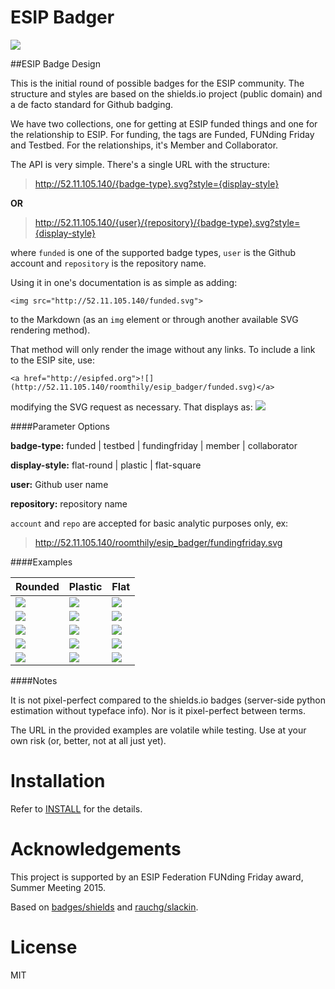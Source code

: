 ESIP Badger
===========

<a href="http://esipfed.org">![](http://52.11.105.140/roomthily/esip_badger/fundingfriday.svg)</a>

##ESIP Badge Design

This is the initial round of possible badges for the ESIP community. The structure and styles are based on the shields.io project (public domain) and a de facto standard for Github badging. 

We have two collections, one for getting at ESIP funded things and one for the relationship to ESIP. For funding, the tags are Funded, FUNding Friday and Testbed. For the relationships, it's Member and Collaborator. 

The API is very simple. There's a single URL with the structure:

> http://52.11.105.140/{badge-type}.svg?style={display-style}

**OR**

> http://52.11.105.140/{user}/{repository}/{badge-type}.svg?style={display-style}

where `funded` is one of the supported badge types, `user` is the Github account and `repository` is the repository name. 

Using it in one's documentation is as simple as adding:

```
<img src="http://52.11.105.140/funded.svg">
```

to the Markdown (as an `img` element or through another available SVG rendering method).

That method will only render the image without any links. To include a link to the ESIP site, use:

```
<a href="http://esipfed.org">![](http://52.11.105.140/roomthily/esip_badger/funded.svg)</a>
```

modifying the SVG request as necessary. That displays as: <a href="http://esipfed.org">![](http://52.11.105.140/roomthily/esip_badger/funded.svg)</a>

####Parameter Options

**badge-type:** funded | testbed | fundingfriday | member | collaborator

**display-style:** flat-round | plastic | flat-square

**user:** Github user name

**repository:** repository name

`account` and `repo` are accepted for basic analytic purposes only, ex:

> http://52.11.105.140/roomthily/esip_badger/fundingfriday.svg


####Examples

| Rounded | Plastic | Flat |
|:--------|:--------|:-----|
| <img style="float:left;" src="http://52.11.105.140/funded.svg"> | <img style="float:left;" src="http://52.11.105.140/funded.svg?style=plastic"> | <img style="float:left;" src="http://52.11.105.140/funded.svg?style=flat-square"> |
| <img style="float:left;" src="http://52.11.105.140/testbed.svg"> | <img style="float:left;" src="http://52.11.105.140/testbed.svg?style=plastic"> | <img style="float:left;" src="http://52.11.105.140/testbed.svg?style=flat-square"> |
| <img style="float:left;" src="http://52.11.105.140/fundingfriday.svg"> | <img style="float:left;" src="http://52.11.105.140/fundingfriday.svg?style=plastic"> | <img style="float:left;" src="http://52.11.105.140/fundingfriday.svg?style=flat-square"> |
| <img style="float:left;" src="http://52.11.105.140/member.svg"> | <img style="float:left;" src="http://52.11.105.140/member.svg?style=plastic"> | <img style="float:left;" src="http://52.11.105.140/member.svg?style=flat-square"> |
| <img style="float:left;" src="http://52.11.105.140/collaborator.svg"> | <img style="float:left;" src="http://52.11.105.140/collaborator.svg?style=plastic"> | <img style="float:left;" src="http://52.11.105.140/collaborator.svg?style=flat-square"> |


####Notes

It is not pixel-perfect compared to the shields.io badges (server-side python estimation without typeface info). Nor is it pixel-perfect between terms.

The URL in the provided examples are volatile while testing. Use at your own risk (or, better, not at all just yet).


Installation
============

Refer to [INSTALL](INSTALL.md) for the details.


Acknowledgements
================

This project is supported by an ESIP Federation FUNding Friday award, Summer Meeting 2015. 

Based on [badges/shields](https://github.com/badges/shields) and [rauchg/slackin](https://github.com/rauchg/slackin).


License
=======
MIT